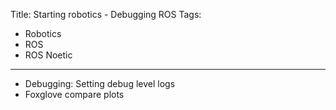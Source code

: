 Title: Starting robotics - Debugging ROS
Tags:

- Robotics
- ROS
- ROS Noetic

---


- Debugging: Setting debug level logs
- Foxglove compare plots
